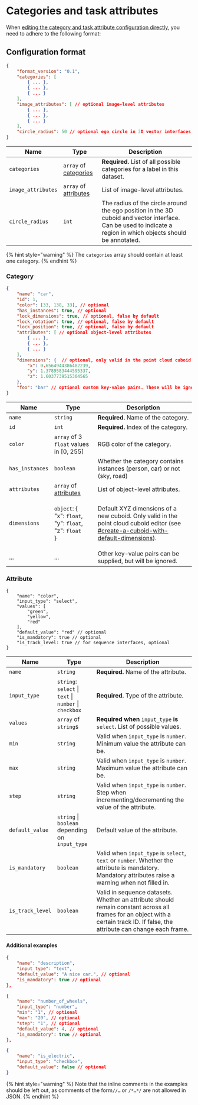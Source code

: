 # Categories and task attributes

When [editing the category and task attribute configuration directly](https://docs.segments.ai/guides/configure-label-editor), you need to adhere to the following format:

## Configuration format

```json
{
    "format_version": "0.1",
    "categories": [
        { ... },
        { ... },
        { ... }
    ],
    "image_attributes": [ // optional image-level attributes
        { ... },
        { ... },
        { ... }
    ],
    "circle_radius": 50 // optional ego circle in 3D vector interfaces
}
```

| Name               | Type                                                                 | Description                                                                                                                                                    |
| ------------------ | -------------------------------------------------------------------- | -------------------------------------------------------------------------------------------------------------------------------------------------------------- |
| `categories`       | `array` of [categories](categories-and-task-attributes.md#category)  | **Required.** List of all possible categories for a label in this dataset.                                                                                     |
| `image_attributes` | `array` of [attributes](categories-and-task-attributes.md#attribute) | List of image-level attributes.                                                                                                                                |
| `circle_radius`    | `int`                                                                | The radius of the circle around the ego position in the 3D cuboid and vector interface. Can be used to indicate a region in which objects should be annotated. |

{% hint style="warning" %}
The `categories` array should contain at least one category.
{% endhint %}

### Category

```json
{
    "name": "car",
    "id": 1,
    "color": [33, 138, 33], // optional
    "has_instances": true, // optional
    "lock_dimensions": true, // optional, false by default
    "lock_rotation": true, // optional, false by default
    "lock_position": true, // optional, false by default
    "attributes": [ // optional object-level attributes
        { ... },
        { ... },
        { ... }
    ],
    "dimensions": {  // optional, only valid in the point cloud cuboid editor
        "x": 0.6564944386482239,
        "y": 1.3789583444595337,
        "z": 1.6037739515304565
    },
    "foo": "bar" // optional custom key-value pairs. These will be ignored.
}
```

| Name            | Type                                                                                                                              | Description                                                                                                                                                                                                                                                          |
| --------------- | --------------------------------------------------------------------------------------------------------------------------------- | -------------------------------------------------------------------------------------------------------------------------------------------------------------------------------------------------------------------------------------------------------------------- |
| `name`          | `string`                                                                                                                          | **Required.** Name of the category.                                                                                                                                                                                                                                  |
| `id`            | `int`                                                                                                                             | **Required.** Index of the category.                                                                                                                                                                                                                                 |
| `color`         | `array` of 3 `float` values in \[0, 255]                                                                                          | RGB color of the category.                                                                                                                                                                                                                                           |
| `has_instances` | `boolean`                                                                                                                         | Whether the category contains instances (person, car) or not (sky, road)                                                                                                                                                                                             |
| `attributes`    | `array` of [attributes](categories-and-task-attributes.md#object-attribute-format)                                                | List of object-level attributes.                                                                                                                                                                                                                                     |
| `dimensions`    | <p><code>object</code>: {<br>    "x": <code>float</code>,<br>    "y": <code>float</code>,<br>    "z": <code>float</code><br>}</p> | Default XYZ dimensions of a new cuboid. Only valid in the point cloud cuboid editor (see [#create-a-cuboid-with-default-dimensions](../how-to-annotate/label-3d-point-clouds/3d-point-cloud-cuboid-interface.md#create-a-cuboid-with-default-dimensions "mention")). |
| ...             | ...                                                                                                                               | Other key-value pairs can be supplied, but will be ignored.                                                                                                                                                                                                          |

### Attribute

```json5
{
    "name": "color",
    "input_type": "select",
    "values": [
        "green",
        "yellow",
        "red"
    ],
    "default_value": "red" // optional
    "is_mandatory": true // optional
    "is_track_level: true // for sequence interfaces, optional
}
```

| Name             | Type                                                   | Description                                                                                                                                                                     |
| ---------------- | ------------------------------------------------------ | ------------------------------------------------------------------------------------------------------------------------------------------------------------------------------- |
| `name`           | `string`                                               | **Required.** Name of the attribute.                                                                                                                                            |
| `input_type`     | `string`: `select` \| `text` \| `number` \| `checkbox` | **Required.** Type of the attribute.                                                                                                                                            |
| `values`         | `array` of `string`s                                   | **Required when** `input_type` **is** `select`**.** List of possible values.                                                                                                    |
| `min`            | `string`                                               | Valid when `input_type` is `number`. Minimum value the attribute can be.                                                                                                        |
| `max`            | `string`                                               | Valid when `input_type` is `number`. Maximum value the attribute can be.                                                                                                        |
| `step`           | `string`                                               | Valid when `input_type` is `number`. Step when incrementing/decrementing the value of the attribute.                                                                            |
| `default_value`  | `string` \| `boolean` depending on `input_type`        | Default value of the attribute.                                                                                                                                                 |
| `is_mandatory`   | `boolean`                                              | Valid when `input_type` is `select`, `text` or `number`. Whether the attribute is mandatory. Mandatory attributes raise a warning when not filled in.                           |
| `is_track_level` | `boolean`                                              | Valid in sequence datasets. Whether an attribute should remain constant across all frames for an object with a certain track ID. If false, the attribute can change each frame. |

#### Additional examples

```json
{
    "name": "description",
    "input_type": "text",
    "default_value": "A nice car.", // optional
    "is_mandatory": true // optional
},
```

```json
{
    "name": "number_of_wheels",
    "input_type": "number",
    "min": "1", // optional
    "max": "20", // optional
    "step": "1", // optional
    "default_value": 4, // optional
    "is_mandatory": true // optional
},
```

```json
{
    "name": "is_electric",
    "input_type": "checkbox",
    "default_value": false // optional
}
```

{% hint style="warning" %}
Note that the inline comments in the examples should be left out, as comments of the form`//…` or `/*…*/` are not allowed in JSON.
{% endhint %}
